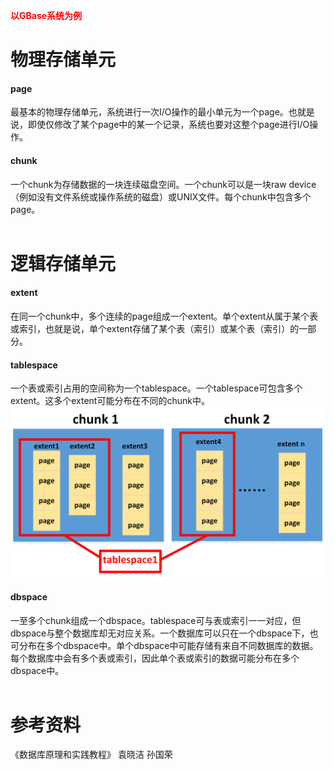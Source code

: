 <font color='ff0000'>**以GBase系统为例**</font>

# 物理存储单元
#### page
最基本的物理存储单元，系统进行一次I/O操作的最小单元为一个page。也就是说，即使仅修改了某个page中的某一个记录，系统也要对这整个page进行I/O操作。

#### chunk
一个chunk为存储数据的一块连续磁盘空间。一个chunk可以是一块raw device（例如没有文件系统或操作系统的磁盘）或UNIX文件。每个chunk中包含多个page。
<br/><br/>

# 逻辑存储单元
#### extent
在同一个chunk中，多个连续的page组成一个extent。单个extent从属于某个表或索引，也就是说，单个extent存储了某个表（索引）或某个表（索引）的一部分。

#### tablespace
一个表或索引占用的空间称为一个tablespace。一个tablespace可包含多个extent。这多个extent可能分布在不同的chunk中。
![](数据库系统存储结构_1.png)

#### dbspace
 一至多个chunk组成一个dbspace。tablespace可与表或索引一一对应，但dbspace与整个数据库却无对应关系。一个数据库可以只在一个dbspace下，也可分布在多个dbspace中。单个dbspace中可能存储有来自不同数据库的数据。每个数据库中会有多个表或索引，因此单个表或索引的数据可能分布在多个dbspace中。
<br/><br/>

# 参考资料
《数据库原理和实践教程》 袁晓洁 孙国荣
